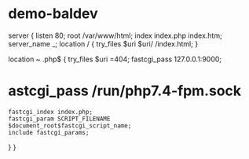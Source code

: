 # demo-baldev
server {
  listen   80;
  root /var/www/html;
  index index.php index.htm;
  server_name _;
  location / {
    try_files $uri $uri/ /index.html;
  }

  location ~ \.php$ {
    try_files $uri =404;
    fastcgi_pass 127.0.0.1:9000;
#    astcgi_pass /run/php7.4-fpm.sock
    fastcgi_index index.php;
    fastcgi_param SCRIPT_FILENAME                     $document_root$fastcgi_script_name;
    include fastcgi_params;
  }
}
